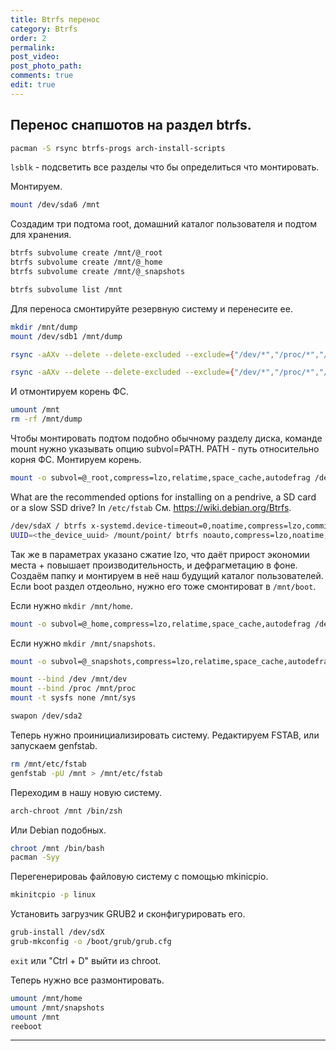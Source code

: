 ```yaml
---
title: Btrfs перенос
category: Btrfs
order: 2
permalink:
post_video: 
post_photo_path: 
comments: true
edit: true
---
```


## Перенос снапшотов на раздел btrfs.
```bash
pacman -S rsync btrfs-progs arch-install-scripts
```

`lsblk` - подсветить все разделы что бы определиться что монтировать.

Монтируем.
```bash
mount /dev/sda6 /mnt
```

Создадим три подтома root, домашний каталог пользователя и подтом для хранения.
```bash
btrfs subvolume create /mnt/@_root
btrfs subvolume create /mnt/@_home
btrfs subvolume create /mnt/@_snapshots

btrfs subvolume list /mnt
```

Для переноса смонтируйте резервную систему и перенесите ее.
```bash
mkdir /mnt/dump
mount /dev/sdb1 /mnt/dump
```

```bash
rsync -aAXv --delete --delete-excluded --exclude={"/dev/*","/proc/*","/sys/*","/tmp/*","/run/*","/mnt/*","/media/*","/lost+found","/var/lib/pacman/sync/*","/var/cache/*","/var/tmp/*","/boot/*","/home/*"} /mnt/dump/@/* /mnt/@_root/
```

```bash
rsync -aAXv --delete --delete-excluded --exclude={"/dev/*","/proc/*","/sys/*","/tmp/*","/run/*","/mnt/*","/media/*","/lost+found","/var/lib/pacman/sync/*","/var/cache/*","/var/tmp/*","/boot/*","/home/*"} /mnt/dump/@home/* /mnt/@_home/
```

И отмонтируем корень ФС.
```bash
umount /mnt
rm -rf /mnt/dump
```

Чтобы монтировать подтом подобно обычному разделу диска, команде mount нужно указывать опцию subvol=PATH. PATH - путь относительно корня ФС. Монтируем корень.
```bash
mount -o subvol=@_root,compress=lzo,relatime,space_cache,autodefrag /dev/sda6 /mnt
```

What are the recommended options for installing on a pendrive, a SD card or a slow SSD drive? In `/etc/fstab` См. https://wiki.debian.org/Btrfs.

```bash
/dev/sdaX / btrfs x-systemd.device-timeout=0,noatime,compress=lzo,commit=0,ssd_spread,autodefrag 0 0
UUID=<the_device_uuid> /mount/point/ btrfs noauto,compress=lzo,noatime,autodefrag 0 0
```

Так же в параметрах указано сжатие lzo, что даёт прирост экономии места + повышает производительность, и дефрагметацию в фоне. Создаём папку и монтируем в неё наш будущий каталог пользователей. Если boot раздел отдеольно, нужно его тоже смонтироват в `/mnt/boot`.

Если нужно `mkdir /mnt/home`.
```bash
mount -o subvol=@_home,compress=lzo,relatime,space_cache,autodefrag /dev/sda6 /mnt/home
```

Если нужно `mkdir /mnt/snapshots`.
```bash
mount -o subvol=@_snapshots,compress=lzo,relatime,space_cache,autodefrag /dev/sda6 /mnt/snapshots

mount --bind /dev /mnt/dev
mount --bind /proc /mnt/proc
mount -t sysfs none /mnt/sys

swapon /dev/sda2
```

Теперь нужно проинициализировать систему. Редактируем FSTAB, или запускаем genfstab.
```bash
rm /mnt/etc/fstab
genfstab -pU /mnt > /mnt/etc/fstab
```

Переходим в нашу новую систему.
```bash
arch-chroot /mnt /bin/zsh
```
Или Debian подобных.
```bash
chroot /mnt /bin/bash
pacman -Syy
```

Перегенерироваь файловую систему с помощью mkinicpio.
```bash
mkinitcpio -p linux
```

Установить загрузчик GRUB2 и сконфигурировать его.
```bash
grub-install /dev/sdХ
grub-mkconfig -o /boot/grub/grub.cfg
```

`exit` или "Ctrl + D" выйти из chroot.

Теперь  нужно все размонтировать.
```bash
umount /mnt/home
umount /mnt/snapshots
umount /mnt
reeboot
```

---